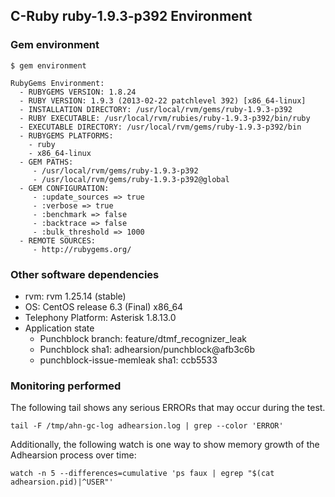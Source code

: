 ## C-Ruby ruby-1.9.3-p392 Environment


### Gem environment

    $ gem environment
    
    RubyGems Environment:
      - RUBYGEMS VERSION: 1.8.24
      - RUBY VERSION: 1.9.3 (2013-02-22 patchlevel 392) [x86_64-linux]
      - INSTALLATION DIRECTORY: /usr/local/rvm/gems/ruby-1.9.3-p392
      - RUBY EXECUTABLE: /usr/local/rvm/rubies/ruby-1.9.3-p392/bin/ruby
      - EXECUTABLE DIRECTORY: /usr/local/rvm/gems/ruby-1.9.3-p392/bin
      - RUBYGEMS PLATFORMS:
        - ruby
        - x86_64-linux
      - GEM PATHS:
         - /usr/local/rvm/gems/ruby-1.9.3-p392
         - /usr/local/rvm/gems/ruby-1.9.3-p392@global
      - GEM CONFIGURATION:
         - :update_sources => true
         - :verbose => true
         - :benchmark => false
         - :backtrace => false
         - :bulk_threshold => 1000
      - REMOTE SOURCES:
         - http://rubygems.org/


### Other software dependencies

* rvm: rvm 1.25.14 (stable)
* OS: CentOS release 6.3 (Final) x86_64
* Telephony Platform: Asterisk 1.8.13.0
* Application state
   * Punchblock branch: feature/dtmf_recognizer_leak
   * Punchblock sha1: adhearsion/punchblock@afb3c6b
   * punchblock-issue-memleak sha1: ccb5533


### Monitoring performed

The following tail shows any serious ERRORs that may occur during the test.

    tail -F /tmp/ahn-gc-log adhearsion.log | grep --color 'ERROR'

Additionally, the following watch is one way to show memory growth of the Adhearsion process over time:

    watch -n 5 --differences=cumulative 'ps faux | egrep "$(cat adhearsion.pid)|^USER"'

